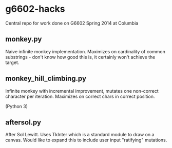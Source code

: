g6602-hacks
===========
Central repo for work done on G6602 Spring 2014 at Columbia

## monkey.py

Naive infinite monkey implementation. Maximizes on cardinality of common substrings - don't know how good this is, it certainly won't achieve the target.

## monkey_hill_climbing.py

Infinite monkey with incremental improvement, mutates one non-correct character per iteration. Maximizes on correct chars in correct position.

(Python 3)

## aftersol.py

After Sol Lewitt. Uses TkInter which is a standard module to draw on a canvas. Would like to expand this to include user input "ratifying" mutations. 
